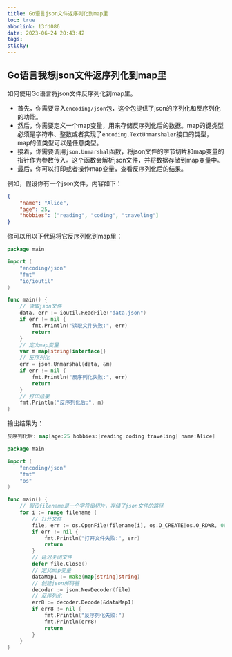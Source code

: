 ```yaml
---
title: Go语言json文件返序列化到map里
toc: true
abbrlink: 13fd086
date: 2023-06-24 20:43:42
tags:
sticky:
---
```




## Go语言我想json文件返序列化到map里

如何使用Go语言将json文件反序列化到map里。

- 首先，你需要导入`encoding/json`包，这个包提供了json的序列化和反序列化的功能。
- 然后，你需要定义一个map变量，用来存储反序列化后的数据。map的键类型必须是字符串、整数或者实现了`encoding.TextUnmarshaler`接口的类型，map的值类型可以是任意类型。
- 接着，你需要调用`json.Unmarshal`函数，将json文件的字节切片和map变量的指针作为参数传入。这个函数会解析json文件，并将数据存储到map变量中。
- 最后，你可以打印或者操作map变量，查看反序列化后的结果。

例如，假设你有一个json文件，内容如下：

```json
{
    "name": "Alice",
    "age": 25,
    "hobbies": ["reading", "coding", "traveling"]
}
```

你可以用以下代码将它反序列化到map里：

```go
package main

import (
    "encoding/json"
    "fmt"
    "io/ioutil"
)

func main() {
    // 读取json文件
    data, err := ioutil.ReadFile("data.json")
    if err != nil {
        fmt.Println("读取文件失败:", err)
        return
    }
    // 定义map变量
    var m map[string]interface{}
    // 反序列化
    err = json.Unmarshal(data, &m)
    if err != nil {
        fmt.Println("反序列化失败:", err)
        return
    }
    // 打印结果
    fmt.Println("反序列化后:", m)
}
```

输出结果为：

```go
反序列化后: map[age:25 hobbies:[reading coding traveling] name:Alice]
```

```go
package main

import (
	"encoding/json"
	"fmt"
	"os"
)

func main() {
	// 假设filename是一个字符串切片，存储了json文件的路径
	for i := range filename {
		// 打开文件
		file, err := os.OpenFile(filename[i], os.O_CREATE|os.O_RDWR, 0666)
		if err != nil {
			fmt.Println("打开文件失败:", err)
			return
		}
		// 延迟关闭文件
		defer file.Close()
		// 定义map变量
		dataMap1 := make(map[string]string)
		// 创建json解码器
		decoder := json.NewDecoder(file)
		// 反序列化
		err8 := decoder.Decode(&dataMap1)
		if err8 != nil {
			fmt.Println("反序列化失败:")
			fmt.Println(err8)
			return
		}
	}
}
```
